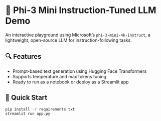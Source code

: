 # 🤖 Phi-3 Mini Instruction-Tuned LLM Demo

An interactive playground using Microsoft’s `phi-3-mini-4k-instruct`, a lightweight, open-source LLM for instruction-following tasks.

## 🔍 Features
- Prompt-based text generation using Hugging Face Transformers
- Supports temperature and max tokens tuning
- Ready to run as a notebook or deploy as a Streamlit app

## 🚀 Quick Start

```bash
pip install -r requirements.txt
streamlit run app.py
